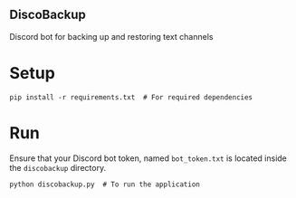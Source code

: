 ## DiscoBackup

Discord bot for backing up and restoring text channels

# Setup

```
pip install -r requirements.txt  # For required dependencies
```

# Run

Ensure that your Discord bot token, named `bot_token.txt` is located inside the `discobackup` directory.

```
python discobackup.py  # To run the application
```
